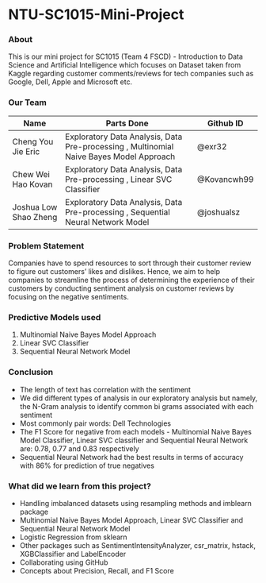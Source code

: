 # NTU-SC1015-Mini-Project
### About
This is our mini project for SC1015 (Team 4 FSCD) - Introduction to Data Science and Artificial Intelligence which focuses on Dataset taken from Kaggle regarding customer comments/reviews for tech companies such as Google, Dell, Apple and Microsoft etc.

### Our Team
| Name | Parts Done | Github ID |
| --- | --- | --- |
| Cheng You Jie Eric | Exploratory Data Analysis, Data Pre-processing , Multinomial Naive Bayes Model Approach | @exr32 |
| Chew Wei Hao Kovan | Exploratory Data Analysis, Data Pre-processing , Linear SVC Classifier | @Kovancwh99|
| Joshua Low Shao Zheng | Exploratory Data Analysis, Data Pre-processing , Sequential Neural Network Model| @joshualsz |

### Problem Statement
Companies have to spend resources to sort through their customer review to figure out customers’ likes and dislikes. 
Hence, we aim to help companies to streamline the process of determining the experience of their customers by conducting sentiment analysis on customer reviews by focusing on the negative sentiments.

### Predictive Models used
1. Multinomial Naive Bayes Model Approach <br>
2. Linear SVC Classifier <br>
3. Sequential Neural Network Model

### Conclusion
- The length of text has correlation with the sentiment
- We did different types of analysis in our exploratory analysis but namely, the N-Gram analysis to identify common bi grams associated with each sentiment
- Most commonly pair words: Dell Technologies
- The F1 Score for negative from each models - Multinomial Naive Bayes Model Classifier, Linear SVC classifier and Sequential Neural Network are:  0.78, 0.77 and 0.83 respectively
- Sequential Neural Network had the best results in terms of accuracy with 86% for prediction of true negatives

### What did we learn from this project?
- Handling imbalanced datasets using resampling methods and imblearn package
- Multinomial Naive Bayes Model Approach, Linear SVC Classifier and Sequential Neural Network Model
- Logistic Regression from sklearn
- Other packages such as SentimentIntensityAnalyzer, csr_matrix, hstack, XGBClassifier and LabelEncoder
- Collaborating using GitHub
- Concepts about Precision, Recall, and F1 Score
